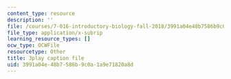 ```yaml
---
content_type: resource
description: ''
file: /courses/7-016-introductory-biology-fall-2018/3991a04e48b7586b9c0a1a9e71820a8d_Ao-r2nsib_Y.vtt
file_type: application/x-subrip
learning_resource_types: []
ocw_type: OCWFile
resourcetype: Other
title: 3play caption file
uid: 3991a04e-48b7-586b-9c0a-1a9e71820a8d
---
```


